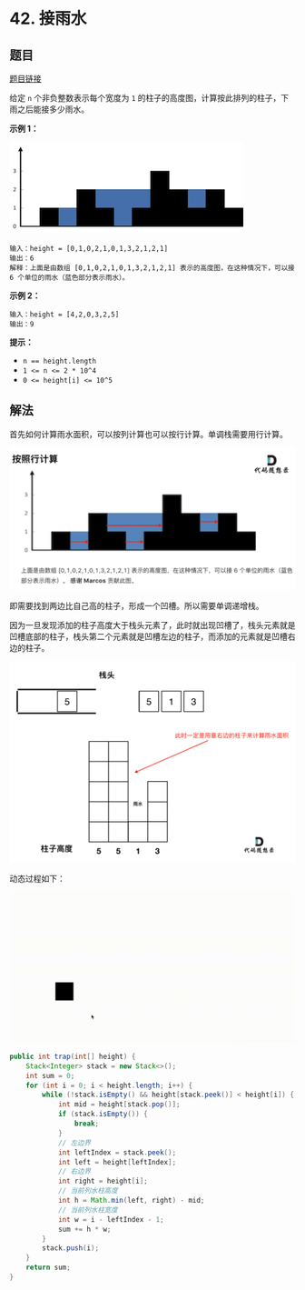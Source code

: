 # 42. 接雨水

## 题目

[题目链接](https://leetcode.cn/problems/trapping-rain-water/description/)

给定 `n` 个非负整数表示每个宽度为 `1` 的柱子的高度图，计算按此排列的柱子，下雨之后能接多少雨水。

**示例 1：**

![img](images/42-1.png)

```
输入：height = [0,1,0,2,1,0,1,3,2,1,2,1]
输出：6
解释：上面是由数组 [0,1,0,2,1,0,1,3,2,1,2,1] 表示的高度图，在这种情况下，可以接 6 个单位的雨水（蓝色部分表示雨水）。 
```

**示例 2：**

```
输入：height = [4,2,0,3,2,5]
输出：9
```

**提示：**

- `n == height.length`
- `1 <= n <= 2 * 10^4`
- `0 <= height[i] <= 10^5`

## 解法

首先如何计算雨水面积，可以按列计算也可以按行计算。单调栈需要用行计算。

<img src="images/42-2.png" alt="42.接雨水2" style="zoom: 70%;" />

即需要找到两边比自己高的柱子，形成一个凹槽。所以需要单调递增栈。

因为一旦发现添加的柱子高度大于栈头元素了，此时就出现凹槽了，栈头元素就是凹槽底部的柱子，栈头第二个元素就是凹槽左边的柱子，而添加的元素就是凹槽右边的柱子。

<img src="images/20210223094619398.png" alt="42.接雨水5" style="zoom:50%;" />

动态过程如下：

<img src="images/42-3.gif" alt="water.gif" style="zoom:50%;" />

```java
public int trap(int[] height) {
    Stack<Integer> stack = new Stack<>();
    int sum = 0;
    for (int i = 0; i < height.length; i++) {
        while (!stack.isEmpty() && height[stack.peek()] < height[i]) {
            int mid = height[stack.pop()];
            if (stack.isEmpty()) {
                break;
            }
            // 左边界
            int leftIndex = stack.peek();
            int left = height[leftIndex];
            // 右边界
            int right = height[i];
            // 当前列水柱高度
            int h = Math.min(left, right) - mid;
            // 当前列水柱宽度
            int w = i - leftIndex - 1;
            sum += h * w;
        }
        stack.push(i);
    }
    return sum;
}
```

